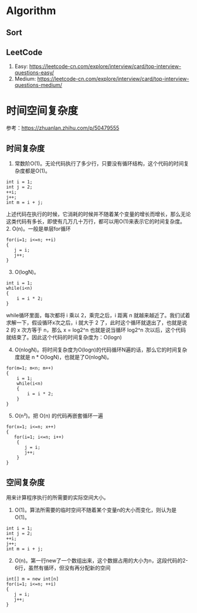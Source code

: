 # Algorithm
## Sort
## LeetCode
1. Easy: https://leetcode-cn.com/explore/interview/card/top-interview-questions-easy/
2. Medium: https://leetcode-cn.com/explore/interview/card/top-interview-questions-medium/

# 时间空间复杂度
参考：https://zhuanlan.zhihu.com/p/50479555
## 时间复杂度
1. 常数阶O(1)。无论代码执行了多少行，只要没有循环结构，这个代码的时间复杂度都是O(1)。

```
int i = 1;
int j = 2;
++i;
j++;
int m = i + j;
```
上述代码在执行的时候，它消耗的时候并不随着某个变量的增长而增长，那么无论这类代码有多长，即使有几万几十万行，都可以用O(1)来表示它的时间复杂度。
2. O(n)。一般是单层for循环

```
for(i=1; i<=n; ++i)
{
   j = i;
   j++;
}
```
3. O(logN)。

```
int i = 1;
while(i<n)
{
    i = i * 2;
}
```
while循环里面，每次都将 i 乘以 2，乘完之后，i 距离 n 就越来越近了。我们试着求解一下，假设循环x次之后，i 就大于 2 了，此时这个循环就退出了，也就是说 2 的 x 次方等于 n，那么 x = log2^n
也就是说当循环 log2^n 次以后，这个代码就结束了。因此这个代码的时间复杂度为：O(logn)

4. O(nlogN)。将时间复杂度为O(logn)的代码循环N遍的话，那么它的时间复杂度就是 n * O(logN)，也就是了O(nlogN)。

```
for(m=1; m<n; m++)
{
    i = 1;
    while(i<n)
    {
        i = i * 2;
    }
}
```
5. O(n²)。把 O(n) 的代码再嵌套循环一遍

```
for(x=1; i<=n; x++)
{
   for(i=1; i<=n; i++)
    {
       j = i;
       j++;
    }
}
```
## 空间复杂度
用来计算程序执行的所需要的实际空间大小。
1. O(1)。算法所需要的临时空间不随着某个变量n的大小而变化，则认为是O(1)。

```
int i = 1;
int j = 2;
++i;
j++;
int m = i + j;
```
2. O(n)。第一行new了一个数组出来，这个数据占用的大小为n，这段代码的2-6行，虽然有循环，但没有再分配新的空间

```
int[] m = new int[n]
for(i=1; i<=n; ++i)
{
   j = i;
   j++;
}

```
